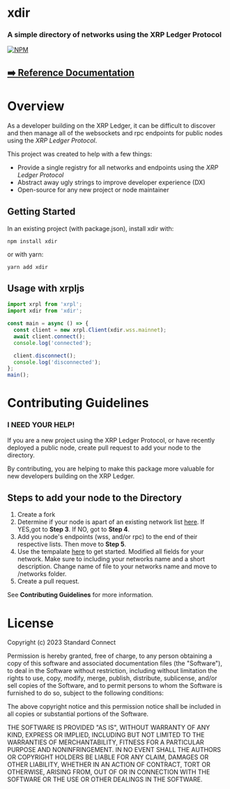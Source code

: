 # xdir

### A simple directory of networks using the XRP Ledger Protocol

[![NPM](https://nodei.co/npm/xdir.png)](https://www.npmjs.com/package/xdir)

## [➡️ Reference Documentation](https://standardconnect.github.io/xdir/)

# Overview

As a developer building on the XRP Ledger, it can be difficult to discover and then manage all of the websockets and rpc endpoints for public nodes using the _XRP Ledger Protocol_.

This project was created to help with a few things:

- Provide a single registry for all networks and endpoints using the _XRP Ledger Protocol_
- Abstract away ugly strings to improve developer experience (DX)
- Open-source for any new project or node maintainer

## Getting Started

In an existing project (with package.json), install xdir with:

```
npm install xdir
```

or with yarn:

```
yarn add xdir
```

## Usage with xrpljs

```ts
import xrpl from 'xrpl';
import xdir from 'xdir';

const main = async () => {
  const client = new xrpl.Client(xdir.wss.mainnet);
  await client.connect();
  console.log('connected');

  client.disconnect();
  console.log('disconnected');
};
main();
```

# Contributing Guidelines

### I NEED YOUR HELP!

If you are a new project using the XRP Ledger Protocol, or have recently deployed a public node, create pull request to add your node to the directory.

By contributing, you are helping to make this package more valuable for new developers building on the XRP Ledger.

## Steps to add your node to the Directory

1. Create a fork
2. Determine if your node is apart of an existing network list [here](https://github.com/standardconnect/xdir/tree/main/networks). If YES,got to **Step 3**. If NO, got to **Step 4**.
3. Add you node's endpoints (wss, and/or rpc) to the end of their respective lists. Then move to **Step 5**.
4. Use the tempalate [here]() to get started. Modified all fields for your network. Make sure to including your networks name and a short description. Change name of file to your networks name and move to /networks folder.
5. Create a pull request.

See **Contributing Guidelines** for more information.

# License

Copyright (c) 2023 Standard Connect

Permission is hereby granted, free of charge, to any person obtaining a copy
of this software and associated documentation files (the "Software"), to deal
in the Software without restriction, including without limitation the rights
to use, copy, modify, merge, publish, distribute, sublicense, and/or sell
copies of the Software, and to permit persons to whom the Software is
furnished to do so, subject to the following conditions:

The above copyright notice and this permission notice shall be included in all
copies or substantial portions of the Software.

THE SOFTWARE IS PROVIDED "AS IS", WITHOUT WARRANTY OF ANY KIND, EXPRESS OR
IMPLIED, INCLUDING BUT NOT LIMITED TO THE WARRANTIES OF MERCHANTABILITY,
FITNESS FOR A PARTICULAR PURPOSE AND NONINFRINGEMENT. IN NO EVENT SHALL THE
AUTHORS OR COPYRIGHT HOLDERS BE LIABLE FOR ANY CLAIM, DAMAGES OR OTHER
LIABILITY, WHETHER IN AN ACTION OF CONTRACT, TORT OR OTHERWISE, ARISING FROM,
OUT OF OR IN CONNECTION WITH THE SOFTWARE OR THE USE OR OTHER DEALINGS IN THE
SOFTWARE.
